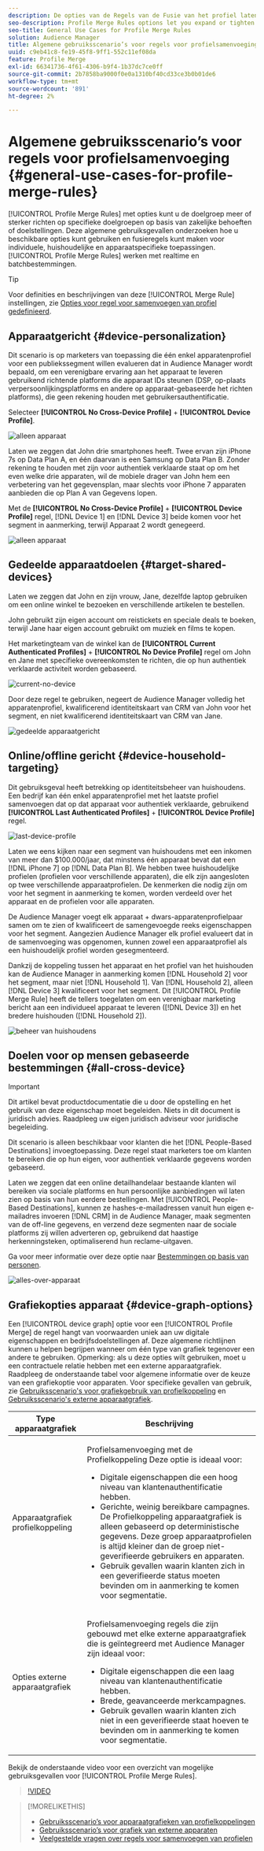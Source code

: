 ```yaml
---
description: De opties van de Regels van de Fusie van het profiel laten u publieksnadruk op specifiek publiek uitbreiden of versterken dat op bedrijfsbehoeften of doelstellingen wordt gebaseerd. Deze algemene gebruiksgevallen onderzoeken hoe u beschikbare opties kunt gebruiken en fusieregels kunt maken voor individuele, huishoudelijke en apparaatspecifieke toepassingen.
seo-description: Profile Merge Rules options let you expand or tighten audience focus on specific audiences based on business needs or goals. These general use cases explore how to use available options and create merge rules for individual, household, and cross-device targeting.
seo-title: General Use Cases for Profile Merge Rules
solution: Audience Manager
title: Algemene gebruiksscenario’s voor regels voor profielsamenvoeging
uuid: c9eb41c8-fe19-45f8-9ff1-552c11ef08da
feature: Profile Merge
exl-id: 66341736-4f61-4306-b9f4-1b37dc7ce0ff
source-git-commit: 2b7858ba9000f0e0a1310bf40cd33ce3b0b01de6
workflow-type: tm+mt
source-wordcount: '891'
ht-degree: 2%

---
```


# Algemene gebruiksscenario’s voor regels voor profielsamenvoeging {#general-use-cases-for-profile-merge-rules}

[!UICONTROL Profile Merge Rules] met opties kunt u de doelgroep meer of sterker richten op specifieke doelgroepen op basis van zakelijke behoeften of doelstellingen. Deze algemene gebruiksgevallen onderzoeken hoe u beschikbare opties kunt gebruiken en fusieregels kunt maken voor individuele, huishoudelijke en apparaatspecifieke toepassingen. [!UICONTROL Profile Merge Rules] werken met realtime en batchbestemmingen.

>[!TIP]
>
>Voor definities en beschrijvingen van deze [!UICONTROL Merge Rule] instellingen, zie [Opties voor regel voor samenvoegen van profiel gedefinieerd](merge-rule-definitions.md).

## Apparaatgericht {#device-personalization}

Dit scenario is op marketers van toepassing die één enkel apparatenprofiel voor een publiekssegment willen evalueren dat in Audience Manager wordt bepaald, om een verenigbare ervaring aan het apparaat te leveren gebruikend richtende platforms die apparaat IDs steunen (DSP, op-plaats verpersoonlijkingsplatforms en andere op apparaat-gebaseerde het richten platforms), die geen rekening houden met gebruikersauthentificatie.

Selecteer **[!UICONTROL No Cross-Device Profile]** + **[!UICONTROL Device Profile]**.

![alleen apparaat](assets/device-only.png)

Laten we zeggen dat John drie smartphones heeft. Twee ervan zijn iPhone 7s op Data Plan A, en één daarvan is een Samsung op Data Plan B. Zonder rekening te houden met zijn voor authentiek verklaarde staat op om het even welke drie apparaten, wil de mobiele drager van John hem een verbetering van het gegevensplan, maar slechts voor iPhone 7 apparaten aanbieden die op Plan A van Gegevens lopen.

Met de **[!UICONTROL No Cross-Device Profile]** + **[!UICONTROL Device Profile]** regel, [!DNL Device 1] en [!DNL Device 3] beide komen voor het segment in aanmerking, terwijl Apparaat 2 wordt genegeerd.

![alleen apparaat](assets/device-management.png)

## Gedeelde apparaatdoelen {#target-shared-devices}

Laten we zeggen dat John en zijn vrouw, Jane, dezelfde laptop gebruiken om een online winkel te bezoeken en verschillende artikelen te bestellen.

John gebruikt zijn eigen account om reistickets en speciale deals te boeken, terwijl Jane haar eigen account gebruikt om muziek en films te kopen.

Het marketingteam van de winkel kan de **[!UICONTROL Current Authenticated Profiles]** + **[!UICONTROL No Device Profile]** regel om John en Jane met specifieke overeenkomsten te richten, die op hun authentiek verklaarde activiteit worden gebaseerd.

![current-no-device](assets/current-no-device.png)

Door deze regel te gebruiken, negeert de Audience Manager volledig het apparatenprofiel, kwalificerend identiteitskaart van CRM van John voor het segment, en niet kwalificerend identiteitskaart van CRM van Jane.

![gedeelde apparaatgericht](assets/shared-device-targeting.png)

## Online/offline gericht {#device-household-targeting}

Dit gebruiksgeval heeft betrekking op identiteitsbeheer van huishoudens. Een bedrijf kan één enkel apparatenprofiel met het laatste profiel samenvoegen dat op dat apparaat voor authentiek verklaarde, gebruikend **[!UICONTROL Last Authenticated Profiles]** + **[!UICONTROL Device Profile]** regel.

![last-device-profile](assets/last-device-profile.png)

Laten we eens kijken naar een segment van huishoudens met een inkomen van meer dan $100.000/jaar, dat minstens één apparaat bevat dat een [!DNL iPhone 7] op [!DNL Data Plan B]. We hebben twee huishoudelijke profielen (profielen voor verschillende apparaten), die elk zijn aangesloten op twee verschillende apparaatprofielen. De kenmerken die nodig zijn om voor het segment in aanmerking te komen, worden verdeeld over het apparaat en de profielen voor alle apparaten.

De Audience Manager voegt elk apparaat + dwars-apparatenprofielpaar samen om te zien of kwalificeert de samengevoegde reeks eigenschappen voor het segment. Aangezien Audience Manager elk profiel evalueert dat in de samenvoeging was opgenomen, kunnen zowel een apparaatprofiel als een huishoudelijk profiel worden gesegmenteerd.

Dankzij de koppeling tussen het apparaat en het profiel van het huishouden kan de Audience Manager in aanmerking komen [!DNL Household 2] voor het segment, maar niet [!DNL Household 1]. Van [!DNL Household 2], alleen [!DNL Device 3] kwalificeert voor het segment. Dit [!UICONTROL Profile Merge Rule] heeft de tellers toegelaten om een verenigbaar marketing bericht aan een individueel apparaat te leveren ([!DNL Device 3]) en het bredere huishouden ([!DNL Household 2]).

![beheer van huishoudens](assets/household-management.png)

## Doelen voor op mensen gebaseerde bestemmingen {#all-cross-device}

>[!IMPORTANT]
>
>Dit artikel bevat productdocumentatie die u door de opstelling en het gebruik van deze eigenschap moet begeleiden. Niets in dit document is juridisch advies. Raadpleeg uw eigen juridisch adviseur voor juridische begeleiding.

Dit scenario is alleen beschikbaar voor klanten die het [!DNL People-Based Destinations] invoegtoepassing. Deze regel staat marketers toe om klanten te bereiken die op hun eigen, voor authentiek verklaarde gegevens worden gebaseerd.

Laten we zeggen dat een online detailhandelaar bestaande klanten wil bereiken via sociale platforms en hun persoonlijke aanbiedingen wil laten zien op basis van hun eerdere bestellingen. Met [!UICONTROL People-Based Destinations], kunnen ze hashes-e-mailadressen vanuit hun eigen e-mailadres invoeren [!DNL CRM] in de Audience Manager, maak segmenten van de off-line gegevens, en verzend deze segmenten naar de sociale platforms zij willen adverteren op, gebruikend dat haastige herkenningsteken, optimaliserend hun reclame-uitgaven.

Ga voor meer informatie over deze optie naar [Bestemmingen op basis van personen](../destinations/people-based-destinations-overview.md).

![alles-over-apparaat](assets/all-cross-device.png)

## Grafiekopties apparaat {#device-graph-options}

Een [!UICONTROL device graph] optie voor een [!UICONTROL Profile Merge] de regel hangt van voorwaarden uniek aan uw digitale eigenschappen en bedrijfsdoelstellingen af. Deze algemene richtlijnen kunnen u helpen begrijpen wanneer om één type van grafiek tegenover een andere te gebruiken. Opmerking: als u deze opties wilt gebruiken, moet u een contractuele relatie hebben met een externe apparaatgrafiek. Raadpleeg de onderstaande tabel voor algemene informatie over de keuze van een grafiekoptie voor apparaten. Voor specifieke gevallen van gebruik, zie [Gebruiksscenario&#39;s voor grafiekgebruik van profielkoppeling](profile-link-use-case.md) en [Gebruiksscenario&#39;s externe apparaatgrafiek](external-graph-use-cases.md).

<table id="table_66D9152D4FF040A186003272D456625D"> 
 <thead> 
  <tr> 
   <th colname="col1" class="entry"> Type apparaatgrafiek </th> 
   <th colname="col2" class="entry"> Beschrijving </th> 
  </tr>
 </thead>
 <tbody> 
  <tr> 
   <td colname="col1"> <p><span class="wintitle"> Apparaatgrafiek profielkoppeling</span> </p> </td> 
   <td colname="col2"> <p><span class="wintitle"> Profielsamenvoeging</span> met de <span class="wintitle"> Profielkoppeling</span> Deze optie is ideaal voor: </p> <p> 
     <ul id="ul_FF44FA894BB2448887C8EDA9C8407EF9"> 
      <li id="li_E22505210C664FE6A9AA7C61244B36DA">Digitale eigenschappen die een hoog niveau van klantenauthentificatie hebben. </li> 
      <li id="li_BE7112EE611E4DEB95B5C0A2852BFA97">Gerichte, weinig bereikbare campagnes. De <span class="wintitle"> Profielkoppeling</span> apparaatgrafiek is alleen gebaseerd op deterministische gegevens. Deze groep apparaatprofielen is altijd kleiner dan de groep niet-geverifieerde gebruikers en apparaten. </li> 
      <li id="li_5FD9E936A72A4EFE80E694FA2E08E385">Gebruik gevallen waarin klanten zich in een geverifieerde status moeten bevinden om in aanmerking te komen voor segmentatie. </li> 
     </ul> </p> </td> 
  </tr> 
  <tr> 
   <td colname="col1"> <p>Opties externe apparaatgrafiek </p> </td> 
   <td colname="col2"> <p><span class="wintitle"> Profielsamenvoeging</span> regels die zijn gebouwd met elke externe apparaatgrafiek die is geïntegreerd met <span class="keyword"> Audience Manager</span> zijn ideaal voor: </p> <p> 
     <ul id="ul_D76D773988604A619FA4A3BF37F910F0"> 
      <li id="li_969A0755A9E34CBEB2F7331C137B9A26">Digitale eigenschappen die een laag niveau van klantenauthentificatie hebben. </li> 
      <li id="li_AC78C8B4AD5340FFAC44FE851096C6A6">Brede, geavanceerde merkcampagnes. </li> 
      <li id="li_14AEC54CE34440889A3A36324EC6F497">Gebruik gevallen waarin klanten zich niet in een geverifieerde staat hoeven te bevinden om in aanmerking te komen voor segmentatie. </li> 
     </ul> </p> </td> 
  </tr> 
 </tbody> 
</table>

Bekijk de onderstaande video voor een overzicht van mogelijke gebruiksgevallen voor [!UICONTROL Profile Merge Rules].

>[!VIDEO](https://video.tv.adobe.com/v/28975/)

>[!MORELIKETHIS]
>
>* [Gebruiksscenario’s voor apparaatgrafieken van profielkoppelingen](profile-link-use-case.md)
>* [Gebruiksscenario’s voor grafiek van externe apparaten](external-graph-use-cases.md)
>* [Veelgestelde vragen over regels voor samenvoegen van profielen](../../faq/faq-profile-merge.md)

